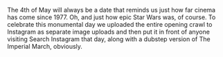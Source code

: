The 4th of May will always be a date that reminds us just how far cinema has come since 1977. Oh, and just how epic Star Wars was, of course. To celebrate this monumental day we uploaded the entire opening crawl to Instagram as separate image uploads and then put it in front of anyone visiting Search Instagram that day, along with a dubstep version of The Imperial March, obviously.